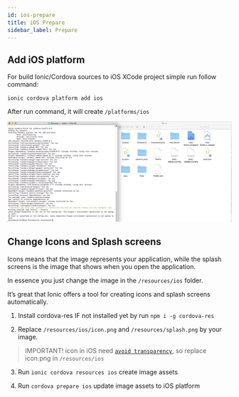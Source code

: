 ```yaml
---
id: ios-prepare
title: iOS Prepare
sidebar_label: Prepare
---
```



## Add iOS platform

For build Ionic/Cordova sources to iOS XCode project simple run follow command:

```
ionic cordova platform add ios
```

After run command, it will create `/platforms/ios`

![](assets/build-ios-add-platform.png)

## Change Icons and Splash screens

Icons means that the image represents your application, while the splash screens is the image that shows when you open the application.

In essence you just change the image in the `/resources/ios` folder.

It’s great that Ionic offers a tool for creating icons and splash screens automatically.

1. Install cordova-res IF not installed yet by run `npm i -g cordova-res`

2. Replace `/resources/ios/icon.png` and `/resources/splash.png` by your image.

> IMPORTANT! icon in iOS need [`avoid transparency`](https://developer.apple.com/design/human-interface-guidelines/ios/icons-and-images/app-icon/), so replace icon.png in `/resources/ios`

3. Run `ionic cordova resources ios` create image assets

4. Run `cordova prepare ios` update image assets to iOS platform